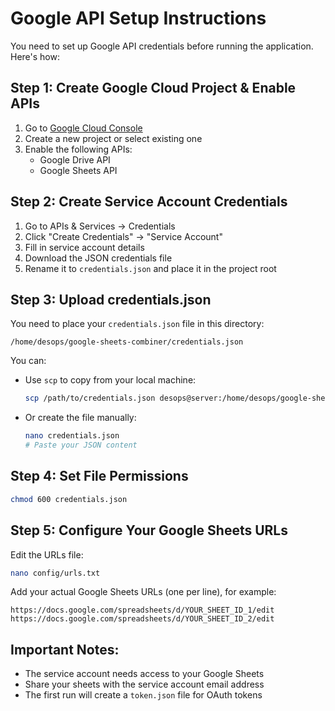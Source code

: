 # Google API Setup Instructions

You need to set up Google API credentials before running the application. Here's how:

## Step 1: Create Google Cloud Project & Enable APIs

1. Go to [Google Cloud Console](https://console.cloud.google.com/)
2. Create a new project or select existing one
3. Enable the following APIs:
   - Google Drive API
   - Google Sheets API

## Step 2: Create Service Account Credentials

1. Go to APIs & Services → Credentials
2. Click "Create Credentials" → "Service Account"
3. Fill in service account details
4. Download the JSON credentials file
5. Rename it to `credentials.json` and place it in the project root

## Step 3: Upload credentials.json

You need to place your `credentials.json` file in this directory:
```
/home/desops/google-sheets-combiner/credentials.json
```

You can:
- Use `scp` to copy from your local machine:
  ```bash
  scp /path/to/credentials.json desops@server:/home/desops/google-sheets-combiner/
  ```
- Or create the file manually:
  ```bash
  nano credentials.json
  # Paste your JSON content
  ```

## Step 4: Set File Permissions
```bash
chmod 600 credentials.json
```

## Step 5: Configure Your Google Sheets URLs

Edit the URLs file:
```bash
nano config/urls.txt
```

Add your actual Google Sheets URLs (one per line), for example:
```
https://docs.google.com/spreadsheets/d/YOUR_SHEET_ID_1/edit
https://docs.google.com/spreadsheets/d/YOUR_SHEET_ID_2/edit
```

## Important Notes:
- The service account needs access to your Google Sheets
- Share your sheets with the service account email address
- The first run will create a `token.json` file for OAuth tokens
